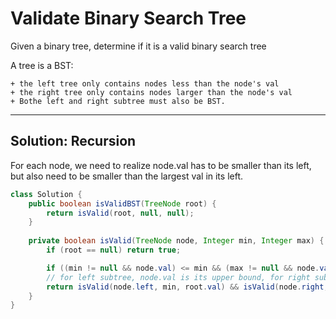 # Validate Binary Search Tree

Given a binary tree, determine if it is a valid binary search tree

A tree is a BST:

    + the left tree only contains nodes less than the node's val
    + the right tree only contains nodes larger than the node's val
    + Bothe left and right subtree must also be BST.

---

## Solution: Recursion

For each node, we need to realize node.val has to be smaller than its left, but also need to be smaller than the largest val in its left.

```java
class Solution {
    public boolean isValidBST(TreeNode root) {
        return isValid(root, null, null);
    }
    
    private boolean isValid(TreeNode node, Integer min, Integer max) {
        if (root == null) return true;

        if ((min != null && node.val) <= min && (max != null && node.val >= max)) return false;
        // for left subtree, node.val is its upper bound, for right subtree, node.val is its lower bound.
        return isValid(node.left, min, root.val) && isValid(node.right, root.val, max);
    }
}
```